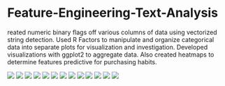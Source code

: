 # Feature-Engineering-Text-Analysis
reated numeric binary flags off various columns of data using vectorized string detection. Used R Factors to manipulate and organize categorical data into separate plots for visualization and investigation. Developed visualizations with ggplot2 to aggregate data. Also created heatmaps to determine features predictive for purchasing habits.


![](Screen%20Shot%202021-08-02%20at%2012.38.25%20PM.png)
![](Screenshot%20at%20Jul%2029%2011-39-05.png)
![](Screenshot%20at%20Jul%2031%2016-35-08.png)
![](Screenshot%20at%20Jul%2029%2010-40-41.png)
![](Screen%20Shot%202021-08-02%20at%202.59.27%20PM.png)
![](Screen%20Shot%202021-08-02%20at%203.00.42%20PM.png)
![](Screen%20Shot%202021-08-02%20at%203.02.11%20PM.png)
![](Screen%20Shot%202021-08-02%20at%203.02.54%20PM.png)
![](Screenshot%20at%20Jul%2029%2010-58-08.png)
![](Screenshot%20at%20Jul%2029%2010-59-11.png)
![](Screen%20Shot%202021-08-02%20at%203.20.54%20PM.png)
![](Screenshot%20at%20Jul%2029%2011-00-05.png)
![](Screenshot%20at%20Jul%2029%2011-00-41.png)
